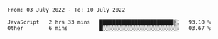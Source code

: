 <!--START_SECTION:waka-->

```text
From: 03 July 2022 - To: 10 July 2022

JavaScript   2 hrs 33 mins   ███████████████████████▒░   93.10 %
Other        6 mins          █░░░░░░░░░░░░░░░░░░░░░░░░   03.67 %
```

<!--END_SECTION:waka-->
